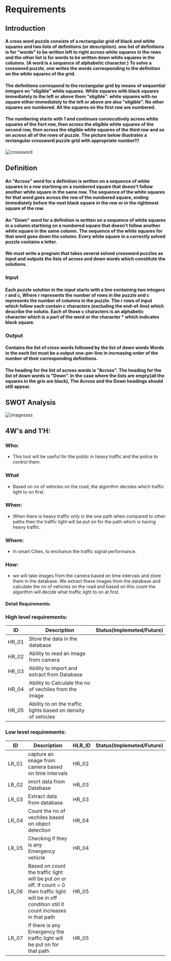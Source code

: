 # Requirements
## Introduction
   ####  A cross word puzzle consists of a rectangular grid of black and white squares and two lists of definitions (or description). one list of definitions is for "words" to be written left to right across white squares in the rows and the other list is for words to be written down white squares in the columns. (A word is a sequence of alphabetic character.) To solve a crossword puzzle, one writes the words corresponding to the definition on the white squares of the grid.
     
  ####  The definitions correspond to the rectangular grid by means of sequential integers on "eligible" white squares. White squares with black squares immediately to the left or above them "eligible". white squares with no square either immediately to the left or above are also "eligible". No other squares are numbered. All the squares on the first row are numbered.
     
 ####   The numbering starts with 1 and continues consecutively across white squares of the fisrt row, then across the eligible white squares of the second row, then across the eligible white squares of the third row and so on across all of the rows of puzzle. The picture below illustrates a rectangular crossword puzzle grid with appropriate number!!!                            
 
 
 ![crossword](https://user-images.githubusercontent.com/39005873/114999951-ef8efe00-9ebf-11eb-875d-45d3db56a7ca.png)


## Definition
   #### An "Across" word for a definition is written on a sequence of white squares in  a row startinng on a numbered square that doesn't follow another white square in the same row. The sequence of the white squares for that word goes across the row of the numbered square, ending immediately before the next black square in the row or in the rightmost square of the row.
   
   #### An "Down" word for a definition is written on a sequence of white squares in  a column startinng on a numbered square that doesn't follow another white square in the same column. The sequence of the white squares for that word goes down the column. Every white square in a correctly solved puzzle contains a letter.
   
   #### We must write a program that takes several solved crossword puzzles as input and outputs the lists of across and down words which constitute the solutions. 
   
### Input

   #### Each puzzle solution in the input starts with a line containing two integers r and c, Where r represents the number of rows in the puzzle and c represents the number of columns in the puzzle. The r rows of input which follow each contain c characters (excluding the end-of-line) which describe the solutio. Each of those c characters is an alphabetic  character which is a part of the word or the character * which indicates black square.
   
### Output

   #### Contains the list of cross words followed by the list of down words  Words in the each list must be a output one-per-line in increasing order of the number of their corresponding definitions.
   #### The heading for the list of across words is "Across". The heading for the list of down words is "Down". In the case where the lists are empty(all the squares in the gris are black), The Across and the Down headings should still appear. 

## SWOT Analysis 
![imagessss](https://user-images.githubusercontent.com/39005873/115014291-c37b7900-9ecf-11eb-9583-bdd2b7d80492.png)

## 4W's and 1'H:

### Who: 
   - This tool will be useful for the public in heavy traffic and the police to control them.
### What
   - Based on no of vehicles on the road, the algorithm decides which traffic light to on first.
### When:
   - When there is heavy traffic only in the one path when compared to other paths then the traffic light will be put on for the path which is having heavy traffic.
### Where:
   - In smart Cities, to enchance the traffic signal performance.
### How:
   - we will take images from the camera based on time intervals and store them in the database. We extract these images from the database and calculate the no of vehicles on the road and based on this count the algorithm will decide what traffic light to on at first.
#### Detail Requirements:
### High level requirements:
   | ID | Description | Status(Implemeted/Future) |
   | -- | ----------- |       -----              |
   | HR_01| Store the data in the database |      |
   | HR_02| Ability to read an image from camera |      |
   | HR_03| Ability to import and extract from Database |      |
   | HR_04| Ability to Calculate the no of vechiles from the image |      |
   | HR_05| Ability to on the traffic lights based on density of vehicles |      |
   
   
### Low level requirements: 
   | ID | Description | HLR_ID | Status(Implemeted/Future) |
   | -- | ----------- | ------ |           -----           |   
   | LR_01| capture an image from camera based on time intervals | HR_02 |        |
   | LR_02| imort data from Database | HR_03 |        |
   | LR_03| Extract data from database | HR_03 |      |
   | LR_04| Count the no of vechiles based on object detection | HR_04 |       |
   | LR_05| Checking if they is any Emergency vehicle | HR_04 |       | 
   | LR_06| Based on count the traffic light will be put on or off. If count = 0 then traffic light will be in off condition still it count increases in that path | HR_05 |     
   | LR_07| If there is any Emergency the traffic light will be put on for that path | HR_05 |        |
   
   
   
   

